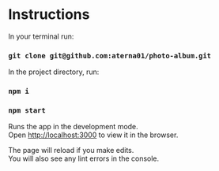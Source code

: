 # Instructions

In your terminal run:
### `git clone git@github.com:aterna01/photo-album.git`

In the project directory, run:

### `npm i`

### `npm start`

Runs the app in the development mode.<br>
Open [http://localhost:3000](http://localhost:3000) to view it in the browser.

The page will reload if you make edits.<br>
You will also see any lint errors in the console.

